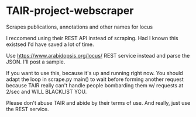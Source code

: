 TAIR-project-webscraper
=======================

Scrapes publications, annotations and other names for locus

I reccomend using their REST API instead of scraping. Had I known this existsed I'd have saved a lot of time.

Use https://www.arabidopsis.org/locus/<name> REST service instead and parse the JSON. I'll post a sample. 

If you want to use this, because it's up and running right now. You should adapt the loop in scrape.py main() to wait before 
forming another request because TAIR really can't handle people bombarding them w/ requests at 2/sec and WILL BLACKLIST YOU.

Please don't abuse TAIR and abide by their terms of use. And really, just use the REST service.
